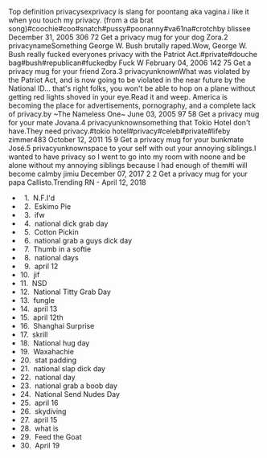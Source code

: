 Top definition privacysexprivacy is slang for poontang aka vagina.i like it when you touch my privacy. (from a da brat song)#coochie#coo#snatch#pussy#poonanny#va61na#crotchby blissee December 31, 2005 306 72 Get a privacy mug for your dog Zora.2 privacynameSomething George W. Bush brutally raped.Wow, George W. Bush really fucked everyones privacy with the Patriot Act.#private#douche bag#bush#republican#fuckedby Fuck W February 04, 2006 142 75 Get a privacy mug for your friend Zora.3 privacyunknownWhat was violated by the Patriot Act, and is now going to be violated in the near future by the National ID... that's right folks, you won't be able to hop on a plane without getting red lights shoved in your eye.Read it and weep. America is becoming the place for advertisements, pornography, and a complete lack of privacy.by ~The Nameless One~ June 03, 2005 97 58 Get a privacy mug for your mate Jovana.4 privacyunknownsomething that Tokio Hotel don't have.They need privacy.#tokio hotel#privacy#celeb#private#lifeby zimmer483 October 12, 2011 15 9 Get a privacy mug for your bunkmate José.5 privacyunknownspace to your self with out your annoying siblings.I wanted to have privacy so I went to go into my room with noone and be alone without my annoying siblings because I had enough of them#i will become calmby jimiu December 07, 2017 2 2 Get a privacy mug for your papa Callisto.Trending RN - April 12, 2018

*     1.  N.F.I'd
*     2.  Eskimo Pie
*     3.  ifw
*     4.  national dick grab day
*     5.  Cotton Pickin
*     6.  national grab a guys dick day
*     7.  Thumb in a softie
*     8.  national days
*     9.  april 12
*   10.  jif
*   11.  NSD
*   12.  National Titty Grab Day
*   13.  fungle
*   14.  april 13
*   15.  april 12th
*   16.  Shanghai Surprise
*   17.  skrill
*   18.  National hug day
*   19.  Waxahachie
*   20.  stat padding
*   21.  national slap dick day
*   22.  national day
*   23.  national grab a boob day
*   24.  National Send Nudes Day
*   25.  april 16
*   26.  skydiving
*   27.  april 15
*   28.  what is
*   29.  Feed the Goat
*   30.  April 19